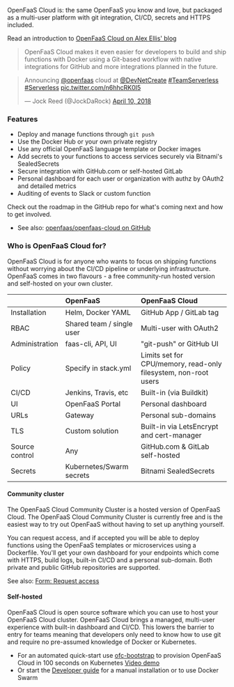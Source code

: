 OpenFaaS Cloud is: the same OpenFaaS you know and love, but packaged as a multi-user platform with git integration, CI/CD, secrets and HTTPS included.

Read an introduction to [OpenFaaS Cloud on Alex Ellis' blog](https://blog.alexellis.io/introducing-openfaas-cloud/)

> OpenFaaS Cloud makes it even easier for developers to build and ship functions with Docker using a Git-based workflow with native integrations for GitHub and more integrations planned in the future.

<blockquote class="twitter-tweet" data-lang="en"><p lang="en" dir="ltr">Announcing <a href="https://twitter.com/openfaas?ref_src=twsrc%5Etfw">@openfaas</a> cloud at <a href="https://twitter.com/DevNetCreate?ref_src=twsrc%5Etfw">@DevNetCreate</a> <a href="https://twitter.com/hashtag/TeamServerless?src=hash&amp;ref_src=twsrc%5Etfw">#TeamServerless</a> <a href="https://twitter.com/hashtag/Serverless?src=hash&amp;ref_src=twsrc%5Etfw">#Serverless</a> <a href="https://t.co/n6hhcRK0I5">pic.twitter.com/n6hhcRK0I5</a></p>&mdash; Jock Reed (@JockDaRock) <a href="https://twitter.com/JockDaRock/status/983779290100613120?ref_src=twsrc%5Etfw">April 10, 2018</a></blockquote> <script async src="https://platform.twitter.com/widgets.js" charset="utf-8"></script> 

### Features

* Deploy and manage functions through `git push`
* Use the Docker Hub or your own private registry
* Use any official OpenFaaS language template or Docker images
* Add secrets to your functions to access services securely via Bitnami's SealedSecrets
* Secure integration with GitHub.com or self-hosted GitLab
* Personal dashboard for each user or organization with authz by OAuth2 and detailed metrics
* Auditing of events to Slack or custom function

Check out the roadmap in the GitHub repo for what's coming next and how to get involved.

* See also: [openfaas/openfaas-cloud on GitHub](https://github.com/openfaas/openfaas-cloud)

### Who is OpenFaaS Cloud for?

OpenFaaS Cloud is for anyone who wants to focus on shipping functions without worrying about the CI/CD pipeline or underlying infrastructure. OpenFaaS comes in two flavours - a free community-run hosted version and self-hosted on your own cluster. 

|                | OpenFaaS                    | OpenFaaS Cloud                                  |
|:---------------|:----------------------------|:------------------------------------------------|
| Installation   |   Helm, Docker YAML         | GitHub App / GitLab tag |
| RBAC           |   Shared team / single user | Multi-user with OAuth2 |
| Administration |  faas-cli, API, UI          | "git-push" or GitHub UI |
| Policy         |  Specify in stack.yml       | Limits set for CPU/memory, read-only filesystem, non-root users |
| CI/CD          |  Jenkins, Travis, etc       | Built-in (via Buildkit)  |
| UI             |  OpenFaaS Portal            | Personal dashboard    |
| URLs           |  Gateway                    | Personal sub-domains    |
| TLS            |  Custom solution            | Built-in via LetsEncrypt and cert-manager |
| Source control |  Any                        | GitHub.com & GitLab self-hosted    |
| Secrets        |  Kubernetes/Swarm secrets   | Bitnami SealedSecrets    |

#### Community cluster

The OpenFaaS Cloud Community Cluster is a hosted version of OpenFaaS Cloud. The OpenFaaS Cloud Community Cluster is currently free and is the easiest way to try out OpenFaaS without having to set up anything yourself.

You can request access, and if accepted you will be able to deploy functions using the OpenFaaS templates or microservices using a Dockerfile. You'll get your own dashboard for your endpoints which come with HTTPS, build logs, built-in CI/CD and a personal sub-domain. Both private and public GitHub repositories are supported.

See also: [Form: Request access](https://forms.gle/8e6ZXJKMcDHpV6Xu6)

#### Self-hosted

OpenFaaS Cloud is open source software which you can use to host your OpenFaaS Cloud cluster. OpenFaaS Cloud brings a managed, multi-user experience with built-in dashboard and CI/CD. This lowers the barrier to entry for teams meaning that developers only need to know how to use git and require no pre-assumed knowledge of Docker or Kubernetes.

* For an automated quick-start use [ofc-bootstrap](https://github.com/openfaas-incubator/ofc-bootstrap) to provision OpenFaaS Cloud in 100 seconds on Kubernetes [Video demo](https://www.youtube.com/watch?v=Sa1VBSfVpK0)
* Or start the [Developer guide](https://github.com/openfaas/openfaas-cloud/tree/master/docs) for a manual installation or to use Docker Swarm
